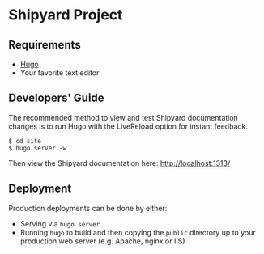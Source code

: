 # Shipyard Project
## Requirements
- [Hugo](http://hugo.spf13.com/)
- Your favorite text editor

## Developers' Guide 
The recommended method to view and test Shipyard documentation changes is to run Hugo with the LiveReload option for instant feedback.
```
$ cd site
$ hugo server -w
```

Then view the Shipyard documentation here: [http://localhost:1313/](http://localhost:1313/)

## Deployment
Production deployments can be done by either:
- Serving via `hugo server`
- Running `hugo` to build and then copying the `public` directory up to your production web server (e.g. Apache, nginx or IIS)